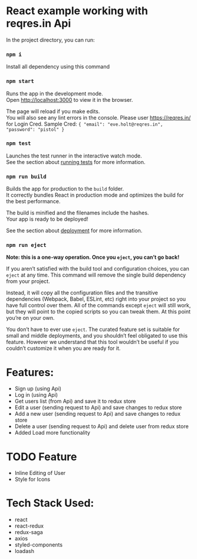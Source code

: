 # React example working with reqres.in Api

In the project directory, you can run:

### `npm i`
   Install all dependency using this command

### `npm start`

Runs the app in the development mode.<br>
Open [http://localhost:3000](http://localhost:3000) to view it in the browser.

The page will reload if you make edits.<br>
You will also see any lint errors in the console.
Please user https://reqres.in/ for Login Cred. 
Sample Cred: `{
    "email": "eve.holt@reqres.in",
    "password": "pistol"
}`

### `npm test`

Launches the test runner in the interactive watch mode.<br>
See the section about [running tests](https://facebook.github.io/create-react-app/docs/running-tests) for more information.

### `npm run build`

Builds the app for production to the `build` folder.<br>
It correctly bundles React in production mode and optimizes the build for the best performance.

The build is minified and the filenames include the hashes.<br>
Your app is ready to be deployed!

See the section about [deployment](https://facebook.github.io/create-react-app/docs/deployment) for more information.

### `npm run eject`

**Note: this is a one-way operation. Once you `eject`, you can’t go back!**

If you aren’t satisfied with the build tool and configuration choices, you can `eject` at any time. This command will remove the single build dependency from your project.

Instead, it will copy all the configuration files and the transitive dependencies (Webpack, Babel, ESLint, etc) right into your project so you have full control over them. All of the commands except `eject` will still work, but they will point to the copied scripts so you can tweak them. At this point you’re on your own.

You don’t have to ever use `eject`. The curated feature set is suitable for small and middle deployments, and you shouldn’t feel obligated to use this feature. However we understand that this tool wouldn’t be useful if you couldn’t customize it when you are ready for it.

#  Features:
  - Sign up (using Api)
  - Log in (using Api)
  - Get users list (from Api) and save it to redux store
  - Edit a user (sending request to Api) and save changes to redux store
  - Add a new user (sending request to Api) and save changes to redux store
  - Delete a user (sending request to Api) and delete user from redux store
  - Added Load more functionality

# TODO Feature
  - Inline Editing of User
  - Style for Icons

 #  Tech Stack Used:
  - react
  - react-redux
  - redux-saga
  - axios
  - styled-components
  - loadash



